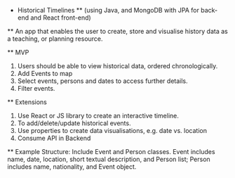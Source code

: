 * Historical Timelines
** (using Java, and MongoDB with JPA for back-end and React front-end)
 
** An app that enables the user to create, store and visualise history data as a teaching, or planning resource.

** MVP
1.    Users should be able to view historical data, ordered chronologically.
2.    Add Events to map
3.    Select events, persons and dates to access further details.
4.    Filter events.

** Extensions
1.    Use React or JS library to create an interactive timeline.
2.    To add/delete/update historical events.
3.    Use properties to create data visualisations, e.g. date vs. location
4.    Consume API in Backend

** Example Structure:
Include Event and Person classes.
Event includes name, date, location, short textual description, and Person list;
Person includes name, nationality, and Event object.